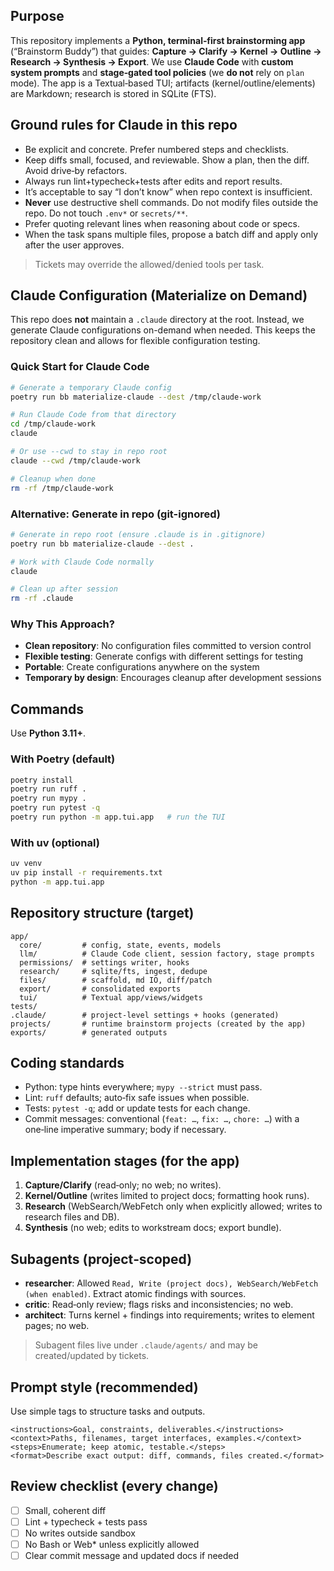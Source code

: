 ## Purpose

This repository implements a **Python, terminal‑first brainstorming app** (“Brainstorm Buddy”) that guides: **Capture → Clarify → Kernel → Outline → Research → Synthesis → Export**.
We use **Claude Code** with **custom system prompts** and **stage‑gated tool policies** (we **do not** rely on `plan` mode). The app is a Textual‑based TUI; artifacts (kernel/outline/elements) are Markdown; research is stored in SQLite (FTS).

## Ground rules for Claude in this repo

* Be explicit and concrete. Prefer numbered steps and checklists.
* Keep diffs small, focused, and reviewable. Show a plan, then the diff. Avoid drive‑by refactors.
* Always run lint+typecheck+tests after edits and report results.
* It’s acceptable to say “I don’t know” when repo context is insufficient.
* **Never** use destructive shell commands. Do not modify files outside the repo. Do not touch `.env*` or `secrets/**`.
* Prefer quoting relevant lines when reasoning about code or specs.
* When the task spans multiple files, propose a batch diff and apply only after the user approves.


> Tickets may override the allowed/denied tools per task.

## Claude Configuration (Materialize on Demand)

This repo does **not** maintain a `.claude` directory at the root. Instead, we generate Claude configurations on-demand when needed. This keeps the repository clean and allows for flexible configuration testing.

### Quick Start for Claude Code

```bash
# Generate a temporary Claude config
poetry run bb materialize-claude --dest /tmp/claude-work

# Run Claude Code from that directory
cd /tmp/claude-work
claude

# Or use --cwd to stay in repo root
claude --cwd /tmp/claude-work

# Cleanup when done
rm -rf /tmp/claude-work
```

### Alternative: Generate in repo (git-ignored)

```bash
# Generate in repo root (ensure .claude is in .gitignore)
poetry run bb materialize-claude --dest .

# Work with Claude Code normally
claude

# Clean up after session
rm -rf .claude
```

### Why This Approach?

- **Clean repository**: No configuration files committed to version control
- **Flexible testing**: Generate configs with different settings for testing
- **Portable**: Create configurations anywhere on the system
- **Temporary by design**: Encourages cleanup after development sessions

## Commands

Use **Python 3.11+**.

### With Poetry (default)

```bash
poetry install
poetry run ruff .
poetry run mypy .
poetry run pytest -q
poetry run python -m app.tui.app   # run the TUI
```

### With uv (optional)

```bash
uv venv
uv pip install -r requirements.txt
python -m app.tui.app
```

## Repository structure (target)

```
app/
  core/         # config, state, events, models
  llm/          # Claude Code client, session factory, stage prompts
  permissions/  # settings writer, hooks
  research/     # sqlite/fts, ingest, dedupe
  files/        # scaffold, md IO, diff/patch
  export/       # consolidated exports
  tui/          # Textual app/views/widgets
tests/
.claude/        # project-level settings + hooks (generated)
projects/       # runtime brainstorm projects (created by the app)
exports/        # generated outputs
```

## Coding standards

* Python: type hints everywhere; `mypy --strict` must pass.
* Lint: `ruff` defaults; auto‑fix safe issues when possible.
* Tests: `pytest -q`; add or update tests for each change.
* Commit messages: conventional (`feat: …`, `fix: …`, `chore: …`) with a one‑line imperative summary; body if necessary.

## Implementation stages (for the app)

1. **Capture/Clarify** (read‑only; no web; no writes).
2. **Kernel/Outline** (writes limited to project docs; formatting hook runs).
3. **Research** (WebSearch/WebFetch only when explicitly allowed; writes to research files and DB).
4. **Synthesis** (no web; edits to workstream docs; export bundle).

## Subagents (project‑scoped)

* **researcher**: Allowed `Read, Write (project docs), WebSearch/WebFetch (when enabled)`. Extract atomic findings with sources.
* **critic**: Read‑only review; flags risks and inconsistencies; no web.
* **architect**: Turns kernel + findings into requirements; writes to element pages; no web.

> Subagent files live under `.claude/agents/` and may be created/updated by tickets.

## Prompt style (recommended)

Use simple tags to structure tasks and outputs.

```
<instructions>Goal, constraints, deliverables.</instructions>
<context>Paths, filenames, target interfaces, examples.</context>
<steps>Enumerate; keep atomic, testable.</steps>
<format>Describe exact output: diff, commands, files created.</format>
```

## Review checklist (every change)

* [ ] Small, coherent diff
* [ ] Lint + typecheck + tests pass
* [ ] No writes outside sandbox
* [ ] No Bash or Web\* unless explicitly allowed
* [ ] Clear commit message and updated docs if needed
